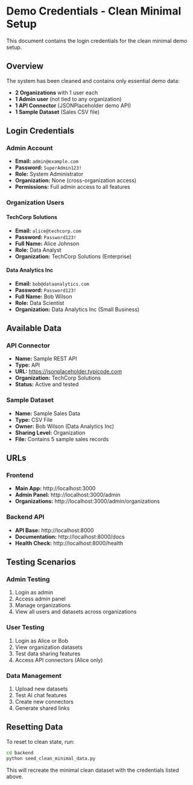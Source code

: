 # Demo Credentials - Clean Minimal Setup

This document contains the login credentials for the clean minimal demo setup.

## Overview
The system has been cleaned and contains only essential demo data:
- **2 Organizations** with 1 user each
- **1 Admin user** (not tied to any organization)
- **1 API Connector** (JSONPlaceholder demo API)
- **1 Sample Dataset** (Sales CSV file)

## Login Credentials

### Admin Account
- **Email:** `admin@example.com`
- **Password:** `SuperAdmin123!`
- **Role:** System Administrator
- **Organization:** None (cross-organization access)
- **Permissions:** Full admin access to all features

### Organization Users

#### TechCorp Solutions
- **Email:** `alice@techcorp.com`
- **Password:** `Password123!`
- **Full Name:** Alice Johnson
- **Role:** Data Analyst
- **Organization:** TechCorp Solutions (Enterprise)

#### Data Analytics Inc
- **Email:** `bob@dataanalytics.com`
- **Password:** `Password123!`
- **Full Name:** Bob Wilson
- **Role:** Data Scientist
- **Organization:** Data Analytics Inc (Small Business)

## Available Data

### API Connector
- **Name:** Sample REST API
- **Type:** API
- **URL:** https://jsonplaceholder.typicode.com
- **Organization:** TechCorp Solutions
- **Status:** Active and tested

### Sample Dataset
- **Name:** Sample Sales Data
- **Type:** CSV File
- **Owner:** Bob Wilson (Data Analytics Inc)
- **Sharing Level:** Organization
- **File:** Contains 5 sample sales records

## URLs

### Frontend
- **Main App:** http://localhost:3000
- **Admin Panel:** http://localhost:3000/admin
- **Organizations:** http://localhost:3000/admin/organizations

### Backend API
- **API Base:** http://localhost:8000
- **Documentation:** http://localhost:8000/docs
- **Health Check:** http://localhost:8000/health

## Testing Scenarios

### Admin Testing
1. Login as admin
2. Access admin panel
3. Manage organizations
4. View all users and datasets across organizations

### User Testing
1. Login as Alice or Bob
2. View organization datasets
3. Test data sharing features
4. Access API connectors (Alice only)

### Data Management
1. Upload new datasets
2. Test AI chat features
3. Create new connectors
4. Generate shared links

## Resetting Data

To reset to clean state, run:
```bash
cd backend
python seed_clean_minimal_data.py
```

This will recreate the minimal clean dataset with the credentials listed above.